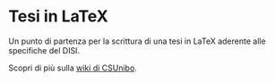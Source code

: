 # Tesi in LaTeX

Un punto di partenza per la scrittura di una tesi in LaTeX aderente alle
specifiche del DISI.

Scopri di più sulla [wiki di
CSUnibo](https://csunibo.github.io/wiki/modelli-di-tesi/latex/index.html).
